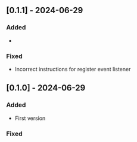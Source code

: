 ## [0.1.1] - 2024-06-29

### Added

-

### Fixed

- Incorrect instructions for register event listener

## [0.1.0] - 2024-06-29

### Added

- First version

### Fixed
